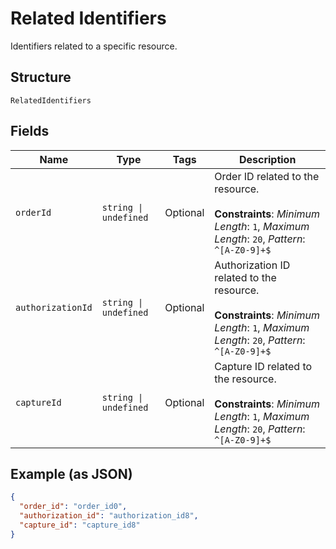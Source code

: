 
# Related Identifiers

Identifiers related to a specific resource.

## Structure

`RelatedIdentifiers`

## Fields

| Name | Type | Tags | Description |
|  --- | --- | --- | --- |
| `orderId` | `string \| undefined` | Optional | Order ID related to the resource.<br><br>**Constraints**: *Minimum Length*: `1`, *Maximum Length*: `20`, *Pattern*: `^[A-Z0-9]+$` |
| `authorizationId` | `string \| undefined` | Optional | Authorization ID related to the resource.<br><br>**Constraints**: *Minimum Length*: `1`, *Maximum Length*: `20`, *Pattern*: `^[A-Z0-9]+$` |
| `captureId` | `string \| undefined` | Optional | Capture ID related to the resource.<br><br>**Constraints**: *Minimum Length*: `1`, *Maximum Length*: `20`, *Pattern*: `^[A-Z0-9]+$` |

## Example (as JSON)

```json
{
  "order_id": "order_id0",
  "authorization_id": "authorization_id8",
  "capture_id": "capture_id8"
}
```


